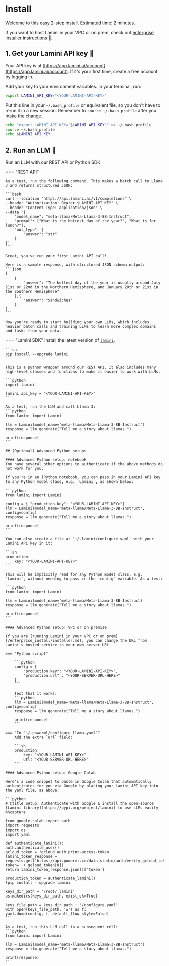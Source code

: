 # Install

Welcome to this easy 2-step install. Estimated time: 2 minutes.

If you want to host Lamini in your VPC or on prem, check out [enterprise installer instructions](/enterprise_install) 🔗.

## 1. Get your Lamini API key 🔑
Your API key is at [https://app.lamini.ai/account](https://app.lamini.ai/account). If it's your first time, create a free account by logging in.


Add your key to your environment variables. In your terminal, run:
```bash
export LAMINI_API_KEY="<YOUR-LAMINI-API-KEY>"
```

Put this line in your `~/.bash_profile` or equivalent file, so you don't have to rerun it in a new session. Remember to `source ~/.bash_profile` after you make the change.

```bash
echo "export LAMINI_API_KEY='$LAMINI_API_KEY'" >> ~/.bash_profile
source ~/.bash_profile
echo $LAMINI_API_KEY
```

## 2. Run an LLM 🦙

Run an LLM with our REST API or Python SDK.

=== "REST API"

    As a test, run the following command. This makes a batch call to Llama 3 and returns structured JSON:

    ```bash
    curl --location "https://api.lamini.ai/v1/completions" \
    --header "Authorization: Bearer $LAMINI_API_KEY" \
    --header "Content-Type: application/json" \
    --data '{
        "model_name": "meta-llama/Meta-Llama-3-8B-Instruct",
        "prompt": ["What is the hottest day of the year?", "What is for lunch?"],
        "out_type": {
            "answer": "str"
        }
    }'
    ```

    Great, you've run your first Lamini API call!

    Here is a sample response, with structured JSON schema output:
    ```json
    [
        {
            "answer": "The hottest day of the year is usually around July 21st or 22nd in the Northern Hemisphere, and January 20th or 21st in the Southern Hemisphere"
        },{
            "answer": "Sandwiches"
        }
    ]
    ```

    Now you're ready to start building your own LLMs, which includes heavier batch calls and training LLMs to learn more complex domains and tasks from your data.

=== "Lamini SDK"
    Install the latest version of [`lamini`](https://pypi.org/project/lamini/).

    ```sh
    pip install --upgrade lamini
    ```

    This is a python wrapper around our REST API. It also includes many high-level classes and functions to make it easier to work with LLMs.

    ```python
    import lamini

    lamini.api_key = "<YOUR-LAMINI-API-KEY>"
    ```

    As a test, run the LLM and call Llama 3:
    ```python
    from lamini import Lamini

    llm = Lamini(model_name='meta-llama/Meta-Llama-3-8B-Instruct')
    response = llm.generate("Tell me a story about llamas.")

    print(response)
    ```

    ## (Optional) Advanced Python setups

    #### Advanced Python setup: notebook
    You have several other options to authenticate if the above methods do not work for you.

    If you're in an iPython notebook, you can pass in your Lamini API key to any Python model class, e.g. `Lamini`, as shown below:

    ```python
    from lamini import Lamini

    config = { "production.key": "<YOUR-LAMINI-API-KEY>"}
    llm = Lamini(model_name='meta-llama/Meta-Llama-3-8B-Instruct', config=config)
    response = llm.generate("Tell me a story about llamas.")

    print(response)
    ```

    You can also create a file at `~/.lamini/configure.yaml` with your Lamini API key in it:

    ```sh
    production:
        key: "<YOUR-LAMINI-API-KEY>"
    ```

    This will be implicitly read for any Python model class, e.g. `Lamini`, without needing to pass in the `config` variable. As a test:

    ```python
    from lamini import Lamini

    llm = Lamini(model_name='meta-llama/Meta-Llama-3-8B-Instruct)
    response = llm.generate("Tell me a story about llamas.")

    print(response)
    ```

    #### Advanced Python setup: VPC or on premise

    If you are [running Lamini in your VPC or on prem](/enterprise_install/installer.md), you can change the URL from Lamini's hosted service to your own server URL:

    === "Python script"

        ```python
        config = {
            "production.key": "<YOUR-LAMINI-API-KEY>",
            "production.url" : "<YOUR-SERVER-URL-HERE>"
        }
        ```

        Test that it works:
        ```python
        llm = Lamini(model_name='meta-llama/Meta-Llama-3-8B-Instruct', config=config)
        response = llm.generate("Tell me a story about llamas.")

        print(response)
        ```

    === "In `~/.powerml/configure_llama.yaml`"
        Add the extra `url` field:

        ```sh
        production:
            key: "<YOUR-LAMINI-API-KEY>"
            url: "<YOUR-SERVER-URL-HERE>"
        ```

    #### Advanced Python setup: Google Colab

    Here's a code snippet to paste in Google Colab that automatically authenticates for you via Google by placing your Lamini API key into the yaml file, as above:

    ```python
    # @title Setup: Authenticate with Google & install the open-source [Lamini library](https://pypi.org/project/lamini) to use LLMs easily
    %%capture

    from google.colab import auth
    import requests
    import os
    import yaml

    def authenticate_lamini():
    auth.authenticate_user()
    gcloud_token = !gcloud auth print-access-token
    lamini_token_response = requests.get('https://api.powerml.co/data_studio/auth/verify_gcloud_token?token=' + gcloud_token[0])
    return lamini_token_response.json()['token']

    production_token = authenticate_lamini()
    !pip install --upgrade lamini

    keys_dir_path = '/root/.lamini'
    os.makedirs(keys_dir_path, exist_ok=True)

    keys_file_path = keys_dir_path + '/configure.yaml'
    with open(keys_file_path, 'w') as f:
    yaml.dump(config, f, default_flow_style=False)
    ```

    As a test, run this LLM call in a subsequent cell:
    ```python
    from lamini import Lamini

    llm = Lamini(model_name='meta-llama/Meta-Llama-3-8B-Instruct')
    response = llm.generate("Tell me a story about llamas.")

    print(response)
    ```
